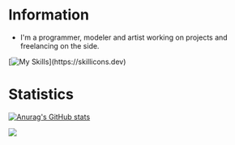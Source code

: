 Information
======
* I'm a programmer, modeler and artist working on projects and freelancing on the side.

[![My Skills](https://skillicons.dev/icons?i=blender,bootstrap,c,cs,cpp,cloudflare,css,discord,bots,dotnet,electron,express,flask,gamemakerstudio,git,github,gmail,go,godot,html,js,linux,lua,mysql,nginx,nodejs,php,py,twitter,unity,unreal,visualstudio,vscode,)](https://skillicons.dev)

Statistics
======
[![Anurag's GitHub stats](https://github-readme-stats.vercel.app/api?username=drixevel-dev)](https://github.com/anuraghazra/github-readme-stats)

![](https://komarev.com/ghpvc/?username=drixevel-dev)

<!--
**Drixevel/drixevel** is a ✨ _special_ ✨ repository because its `README.md` (this file) appears on your GitHub profile.

Here are some ideas to get you started:

- 🔭 I’m currently working on ...
- 🌱 I’m currently learning ...
- 👯 I’m looking to collaborate on ...
- 🤔 I’m looking for help with ...
- 💬 Ask me about ...
- 📫 How to reach me: ...
- 😄 Pronouns: ...
- ⚡ Fun fact: ...
-->
